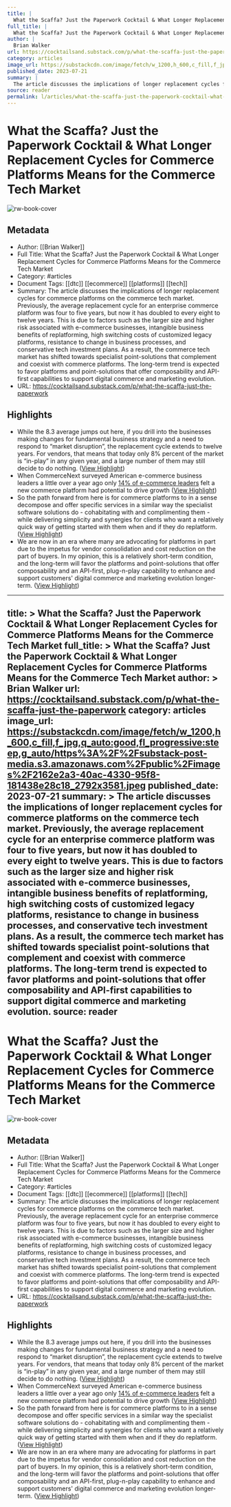 ```yaml
---
title: |
  What the Scaffa? Just the Paperwork Cocktail & What Longer Replacement Cycles for Commerce Platforms Means for the Commerce Tech Market
full_title: |
  What the Scaffa? Just the Paperwork Cocktail & What Longer Replacement Cycles for Commerce Platforms Means for the Commerce Tech Market
author: |
  Brian Walker
url: https://cocktailsand.substack.com/p/what-the-scaffa-just-the-paperwork
category: articles
image_url: https://substackcdn.com/image/fetch/w_1200,h_600,c_fill,f_jpg,q_auto:good,fl_progressive:steep,g_auto/https%3A%2F%2Fsubstack-post-media.s3.amazonaws.com%2Fpublic%2Fimages%2F2162e2a3-40ac-4330-95f8-181438e28c18_2792x3581.jpeg
published_date: 2023-07-21
summary: |
  The article discusses the implications of longer replacement cycles for commerce platforms on the commerce tech market. Previously, the average replacement cycle for an enterprise commerce platform was four to five years, but now it has doubled to every eight to twelve years. This is due to factors such as the larger size and higher risk associated with e-commerce businesses, intangible business benefits of replatforming, high switching costs of customized legacy platforms, resistance to change in business processes, and conservative tech investment plans. As a result, the commerce tech market has shifted towards specialist point-solutions that complement and coexist with commerce platforms. The long-term trend is expected to favor platforms and point-solutions that offer composability and API-first capabilities to support digital commerce and marketing evolution.
source: reader
permalink: l/articles/what-the-scaffa-just-the-paperwork-cocktail-what-longer-replacement-cycles-for-commerce
---
```

# What the Scaffa? Just the Paperwork Cocktail & What Longer Replacement Cycles for Commerce Platforms Means for the Commerce Tech Market

![rw-book-cover](https://substackcdn.com/image/fetch/w_1200,h_600,c_fill,f_jpg,q_auto:good,fl_progressive:steep,g_auto/https%3A%2F%2Fsubstack-post-media.s3.amazonaws.com%2Fpublic%2Fimages%2F2162e2a3-40ac-4330-95f8-181438e28c18_2792x3581.jpeg)

## Metadata
- Author: [[Brian Walker]]
- Full Title: What the Scaffa? Just the Paperwork Cocktail & What Longer Replacement Cycles for Commerce Platforms Means for the Commerce Tech Market
- Category: #articles
- Document Tags: [[dtc]] [[ecommerce]] [[platforms]] [[tech]] 
- Summary: The article discusses the implications of longer replacement cycles for commerce platforms on the commerce tech market. Previously, the average replacement cycle for an enterprise commerce platform was four to five years, but now it has doubled to every eight to twelve years. This is due to factors such as the larger size and higher risk associated with e-commerce businesses, intangible business benefits of replatforming, high switching costs of customized legacy platforms, resistance to change in business processes, and conservative tech investment plans. As a result, the commerce tech market has shifted towards specialist point-solutions that complement and coexist with commerce platforms. The long-term trend is expected to favor platforms and point-solutions that offer composability and API-first capabilities to support digital commerce and marketing evolution.
- URL: https://cocktailsand.substack.com/p/what-the-scaffa-just-the-paperwork

## Highlights
- While the 8.3 average jumps out here, if you drill into the businesses making changes for fundamental business strategy and a need to respond to “market disruption”, the replacement cycle extends to twelve years. For vendors, that means that today only 8% percent of the market is “in-play” in any given year, and a large number of them may still decide to do nothing. ([View Highlight](https://read.readwise.io/read/01hjr97xwvnsrsaas7carbabey))
- When CommerceNext surveyed American e-commerce business leaders a little over a year ago only [14% of e-commerce leaders](https://commercenext.com/2022-digital-trends-investment-priorities/) felt a new commerce platform had potential to drive growth ([View Highlight](https://read.readwise.io/read/01hjr9ad88q3akp64pd5w285ze))
- So the path forward from here is for commerce platforms to in a sense decompose and offer specific services in a similar way the specialist software solutions do - cohabitating with and complimenting them - while delivering simplicity and synergies for clients who want a relatively quick way of getting started with them when and if they do replatform. ([View Highlight](https://read.readwise.io/read/01hjr9enm0yt3nxkx0s95e4q8n))
- We are now in an era where many are advocating for platforms in part due to the impetus for vendor consolidation and cost reduction on the part of buyers. In my opinion, this is a relatively short-term condition, and the long-term will favor the platforms and point-solutions that offer composability and an API-first, plug-n-play capability to enhance and support customers' digital commerce and marketing evolution longer-term. ([View Highlight](https://read.readwise.io/read/01hjr9f9b7g7data867ejn4jwn))


---
title: >
  What the Scaffa? Just the Paperwork Cocktail & What Longer Replacement Cycles for Commerce Platforms Means for the Commerce Tech Market
full_title: >
  What the Scaffa? Just the Paperwork Cocktail & What Longer Replacement Cycles for Commerce Platforms Means for the Commerce Tech Market
author: >
  Brian Walker
url: https://cocktailsand.substack.com/p/what-the-scaffa-just-the-paperwork
category: articles
image_url: https://substackcdn.com/image/fetch/w_1200,h_600,c_fill,f_jpg,q_auto:good,fl_progressive:steep,g_auto/https%3A%2F%2Fsubstack-post-media.s3.amazonaws.com%2Fpublic%2Fimages%2F2162e2a3-40ac-4330-95f8-181438e28c18_2792x3581.jpeg
published_date: 2023-07-21
summary: >
  The article discusses the implications of longer replacement cycles for commerce platforms on the commerce tech market. Previously, the average replacement cycle for an enterprise commerce platform was four to five years, but now it has doubled to every eight to twelve years. This is due to factors such as the larger size and higher risk associated with e-commerce businesses, intangible business benefits of replatforming, high switching costs of customized legacy platforms, resistance to change in business processes, and conservative tech investment plans. As a result, the commerce tech market has shifted towards specialist point-solutions that complement and coexist with commerce platforms. The long-term trend is expected to favor platforms and point-solutions that offer composability and API-first capabilities to support digital commerce and marketing evolution.
source: reader
---
# What the Scaffa? Just the Paperwork Cocktail & What Longer Replacement Cycles for Commerce Platforms Means for the Commerce Tech Market

![rw-book-cover](https://substackcdn.com/image/fetch/w_1200,h_600,c_fill,f_jpg,q_auto:good,fl_progressive:steep,g_auto/https%3A%2F%2Fsubstack-post-media.s3.amazonaws.com%2Fpublic%2Fimages%2F2162e2a3-40ac-4330-95f8-181438e28c18_2792x3581.jpeg)

## Metadata
- Author: [[Brian Walker]]
- Full Title: What the Scaffa? Just the Paperwork Cocktail & What Longer Replacement Cycles for Commerce Platforms Means for the Commerce Tech Market
- Category: #articles
- Document Tags: [[dtc]] [[ecommerce]] [[platforms]] [[tech]] 
- Summary: The article discusses the implications of longer replacement cycles for commerce platforms on the commerce tech market. Previously, the average replacement cycle for an enterprise commerce platform was four to five years, but now it has doubled to every eight to twelve years. This is due to factors such as the larger size and higher risk associated with e-commerce businesses, intangible business benefits of replatforming, high switching costs of customized legacy platforms, resistance to change in business processes, and conservative tech investment plans. As a result, the commerce tech market has shifted towards specialist point-solutions that complement and coexist with commerce platforms. The long-term trend is expected to favor platforms and point-solutions that offer composability and API-first capabilities to support digital commerce and marketing evolution.
- URL: https://cocktailsand.substack.com/p/what-the-scaffa-just-the-paperwork

## Highlights
- While the 8.3 average jumps out here, if you drill into the businesses making changes for fundamental business strategy and a need to respond to “market disruption”, the replacement cycle extends to twelve years. For vendors, that means that today only 8% percent of the market is “in-play” in any given year, and a large number of them may still decide to do nothing. ([View Highlight](https://read.readwise.io/read/01hjr97xwvnsrsaas7carbabey))
- When CommerceNext surveyed American e-commerce business leaders a little over a year ago only [14% of e-commerce leaders](https://commercenext.com/2022-digital-trends-investment-priorities/) felt a new commerce platform had potential to drive growth ([View Highlight](https://read.readwise.io/read/01hjr9ad88q3akp64pd5w285ze))
- So the path forward from here is for commerce platforms to in a sense decompose and offer specific services in a similar way the specialist software solutions do - cohabitating with and complimenting them - while delivering simplicity and synergies for clients who want a relatively quick way of getting started with them when and if they do replatform. ([View Highlight](https://read.readwise.io/read/01hjr9enm0yt3nxkx0s95e4q8n))
- We are now in an era where many are advocating for platforms in part due to the impetus for vendor consolidation and cost reduction on the part of buyers. In my opinion, this is a relatively short-term condition, and the long-term will favor the platforms and point-solutions that offer composability and an API-first, plug-n-play capability to enhance and support customers' digital commerce and marketing evolution longer-term. ([View Highlight](https://read.readwise.io/read/01hjr9f9b7g7data867ejn4jwn))


